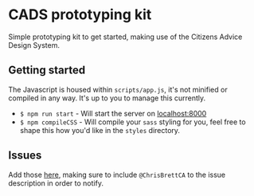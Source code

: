 # CADS prototyping kit

Simple prototyping kit to get started, making use of the Citizens Advice Design System.

## Getting started

The Javascript is housed within `scripts/app.js`, it's not minified or compiled in any way. It's up to you to manage this currently.

- `$ npm run start` - Will start the server on [localhost:8000](http://localhost:8000)
- `$ npm compileCSS` - Will compile your `sass` styling for you, feel free to shape this how you'd like in the `styles` directory.

## Issues

Add those [here](https://github.com/ChrisBrettCA/cads-prototyping-kit/issues), making sure to include `@ChrisBrettCA` to the issue description in order to notify.
